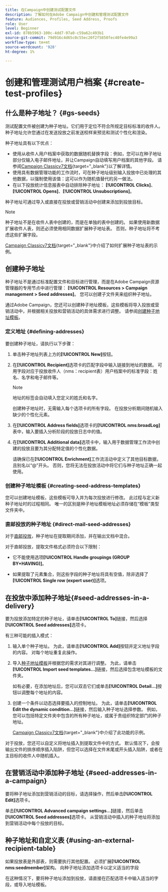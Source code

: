 ```yaml
---
title: 在Campaign中创建测试配置文件
description: 了解如何在Adobe Campaign中创建和管理测试配置文件
feature: Audiences, Profiles, Seed Address, Proofs
role: User
level: Beginner
exl-id: 878b5963-100c-4dd7-97a0-c59a62c493b1
source-git-commit: 79d916c4d65c0c55ec20f2f5850fec40fe4e99a3
workflow-type: tm+mt
source-wordcount: '928'
ht-degree: 1%

---
```


# 创建和管理测试用户档案 {#create-test-profiles}

## 什么是种子地址？ {#gs-seeds}

测试配置文件被创建为种子地址。它们用于定位不符合所规定目标标准的收件人。 种子地址允许您通过在发送投放之前发送校样来预览和测试个性化和渲染。

种子地址具有以下优点：

* 使用从收件人用户档案中获取的数据随机替换字段：例如，您可以在种子地址部分仅输入电子邮件地址，并让Campaign自动填写用户档案的其他字段。 请参阅[Campaign Classicv7文档](https://experienceleague.adobe.com/docs/campaign-classic/using/sending-messages/using-seed-addresses/use-case--selecting-seed-addresses-on-criteria.html){target="_blank"}以了解详情。
* 使用具有数据管理功能的工作流时，可在种子地址级别输入投放中已处理的其他数据，以强制使用该值：这可以作为随机值替代的另一做法。
* 在以下投放统计信息报表中自动排除种子地址： **[!UICONTROL Clicks]**、**[!UICONTROL Opens]**、**[!UICONTROL Unsubscriptions]**。

种子地址可通过导入或直接在投放或营销活动中创建来添加到投放目标。

>[!NOTE]
>
>种子地址不是在收件人表中创建的，而是在单独的表中创建的。 如果使用新数据扩展收件人表，则还必须使用相同数据扩展种子地址表。 否则，种子地址将不考虑这些扩展字段。
>
>[Campaign Classicv7文档](https://experienceleague.adobe.com/docs/campaign-classic/using/sending-messages/using-seed-addresses/use-case--selecting-seed-addresses-on-criteria.html){target="_blank"}中介绍了如何扩展种子地址表的示例。



## 创建种子地址

种子地址不是通过标准配置文件和目标进行管理，而是在Adobe Campaign资源管理器的专用节点中进行管理： **[!UICONTROL Resources > Campaign management > Seed addresses]**。 您可以创建子文件夹来组织种子地址。

通过Adobe Campaign，您还可以创建种子地址模板，这些模板将导入投放或营销活动中，并根据相关投放和营销活动的具体需求进行调整。 请参阅[创建种子地址模板](#creating-seed-address-templates)。

### 定义地址 {#defining-addresses}

要创建种子地址，请执行以下步骤：

1. 单击种子地址列表上方的&#x200B;**[!UICONTROL New]**&#x200B;按钮。
1. 在&#x200B;**[!UICONTROL Recipient]**&#x200B;选项卡的匹配字段中输入链接到地址的数据。 可用字段对应于投放收件人（nms：recipient表）用户档案中的标准字段：姓名、名字和电子邮件等。

   >[!NOTE]
   >
   >地址的标签会自动填入您定义的姓氏和名字。
   >
   >创建种子地址时，无需输入每个选项卡的所有字段。 在投放分析期间随机输入缺少的个性化元素。

1. 在&#x200B;**[!UICONTROL Address fields]**&#x200B;选项卡的&#x200B;**[!UICONTROL nms:broadLog]**&#x200B;表中，输入要插入分析阶段的投放日志中的值。

1. 在&#x200B;**[!UICONTROL Additional data]**&#x200B;选项卡中，输入用于数据管理工作流中创建的投放且要为其分配特定值的个性化数据。

   请确保已在&#x200B;**[!UICONTROL Enrichment]**&#x200B;工作流活动中定义了其他目标数据，且别名以“@”开头。 否则，您将无法在投放活动中将它们与种子地址正确一起使用。

### 创建种子地址模板 {#creating-seed-address-templates}

您可以创建地址模板，这些模板可导入并为每次投放进行修改。 此过程与定义新种子地址时的过程相同。 唯一的区别是种子地址模板地址必须存储在“模板”类型文件夹中。

### 直邮投放的种子地址 {#direct-mail-seed-addresses}

对于[直邮投放](../send/direct-mail.md)，种子地址在提取期间添加，并在输出文档中混合。

对于直邮投放，提取文件格式必须符合以下限制：

* 它不能使用选项&#x200B;**[!UICONTROL Handle groupings (GROUP BY+HAVING)]**。

* 如果提取了元素集合，则这些字段的种子地址将具有空值，除非选择了&#x200B;**[!UICONTROL Single row (expert user)]**&#x200B;选项。

## 在投放中添加种子地址{#seed-addresses-in-a-delivery}

要为投放添加特定的种子地址，请单击&#x200B;**[!UICONTROL To]**&#x200B;链接，然后选择&#x200B;**[!UICONTROL Seed addresses]**&#x200B;选项卡。

有三种可能的插入模式：

1. 输入单个种子地址。  为此，请单击&#x200B;**[!UICONTROL Add]**&#x200B;按钮并定义地址字段的内容。 对每个地址重复此操作。

1. 导入[种子地址模板](#creating-seed-address-template)并根据您的需求对其进行调整。 为此，请单击&#x200B;**[!UICONTROL Import seed templates...]**&#x200B;链接，然后选择包含地址模板的文件夹。

   如有必要，在添加地址后，您可以双击它们或单击&#x200B;**[!UICONTROL Detail...]**&#x200B;按钮以调整每个地址的内容。

1. 创建一个条件以动态选择要插入的控制地址。 为此，请单击&#x200B;**[!UICONTROL Edit the dynamic condition...]**&#x200B;链接，然后输入种子地址选择参数。 例如，您可以包括特定文件夹中包含的所有种子地址，或属于贵组织特定部门的种子地址。

   [Campaign Classicv7文档](https://experienceleague.adobe.com/docs/campaign-classic/using/sending-messages/using-seed-addresses/use-case--selecting-seed-addresses-on-criteria.html){target="_blank"}中介绍了此功能的示例。

对于投放，您还可以自定义将地址插入到提取文件中的方式。 默认情况下，会按输出文件的排序顺序插入陷阱，但您可以选择在文件末尾或开头插入陷阱，或者在主目标的收件人中随机插入。

## 在营销活动中添加种子地址 {#seed-addresses-in-a-campaign}

要将种子地址添加到营销活动的目标，请选择操作，然后单击&#x200B;**[!UICONTROL Edit]**&#x200B;选项卡。

单击&#x200B;**[!UICONTROL Advanced campaign settings...]**&#x200B;链接，然后单击&#x200B;**[!UICONTROL Seed addresses]**&#x200B;选项卡。 从营销活动中插入的种子地址将添加到营销活动中每个投放的目标。

## 种子地址和自定义表 {#using-an-external-recipient-table}

如果投放表是外部表，则需要执行其他配置。 必须扩展&#x200B;**[!UICONTROL nms:seedmember]**&#x200B;架构。 向种子地址添加选项卡以定义适当的字段

在这种情况下，要将种子地址添加到投放，请直接在匹配选项卡中输入适当的字段，或导入地址模板。

<!--The **nms:seedMember** schema extension is [this section](../../configuration/using/seed-addresses.md).-->
